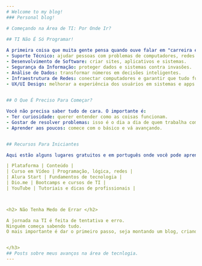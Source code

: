 ```yaml
---
# Welcome to my blog!
### Personal blog!

# Começando na Área de TI: Por Onde Ir?

## TI Não É Só Programar!
  
A primeira coisa que muita gente pensa quando ouve falar em "carreira em TI" é programação. Mas TI é um universo enorme, com várias trilhas possíveis:
- Suporte Técnico: ajudar pessoas com problemas de computadores, redes e software.
- Desenvolvimento de Software: criar sites, aplicativos e sistemas.
- Segurança da Informação: proteger dados e sistemas contra invasões.
- Análise de Dados: transformar números em decisões inteligentes.
- Infraestrutura de Redes: conectar computadores e garantir que tudo funcione.
- UX/UI Design: melhorar a experiência dos usuários em sistemas e apps.

  
## O Que É Preciso Para Começar?

Você não precisa saber tudo de cara. O importante é:
- Ter curiosidade: querer entender como as coisas funcionam.
- Gostar de resolver problemas: isso é o dia a dia de quem trabalha com tecnologia.
- Aprender aos poucos: comece com o básico e vá avançando.


## Recursos Para Iniciantes 

Aqui estão alguns lugares gratuitos e em português onde você pode aprender:

| Plataforma | Conteúdo | 
| Curso em Vídeo | Programação, lógica, redes | 
| Alura Start | Fundamentos de tecnologia | 
| Dio.me | Bootcamps e cursos de TI | 
| YouTube | Tutoriais e dicas de profissionais | 



<h2> Não Tenha Medo de Errar </h2>

A jornada na TI é feita de tentativa e erro. 
Ninguém começa sabendo tudo. 
O mais importante é dar o primeiro passo, seja montando um blog, criando um portfólio ou instalando seu primeiro sistema Linux.


</h3>
## Posts sobre meus avanços na área de tecnlogia.
---
```

